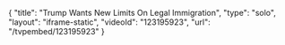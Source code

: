 {
    "title": "Trump Wants New Limits On Legal Immigration",
    "type": "solo",
    "layout": "iframe-static",
    "videoId": "123195923",
    "url": "\/tvpembed\/123195923"
}
